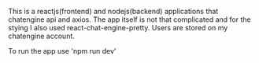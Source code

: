 This is a reactjs(frontend) and nodejs(backend) applications that chatengine api and axios. The app itself is not that complicated and for the stying I also used react-chat-engine-pretty. Users are stored on my chatengine account.

To run the app use 'npm run dev'
